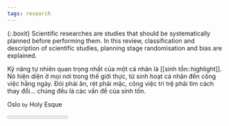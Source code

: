 ```yaml
---
tags: research
---
```

{:.boxit}
Scientific researches are studies that should be systematically planned before performing them. In this review, classification and description of scientific studies, planning stage randomisation and bias are explained.

Kỹ năng tự nhiên quan trọng nhất của một cá nhân là [[sinh tồn::highlight]]. Nó hiện diện ở mọi nơi trong thế giới thực, từ sinh hoạt cá nhân đến công việc hằng ngày. Đói phải ăn, rét phải mặc, công việc trì trệ phải tìm cách thay đổi... chúng đều là các vấn đề của sinh tồn. 


<div class="audio-player">
  <div id="play-btn"></div>
  <div class="audio-wrapper" id="player-container" href="javascript:;">
    <audio id="player" ontimeupdate="initProgressBar()">
      <source src="https://dl-web.dropbox.com/get/Oslo.mp3?_subject_uid=199049471&w=AABuDNt9BDJnaZOelVFws9FXTufkXCvAPS5SYpy_gRZ2GQ&duc_id=dropbox_duc_id" type="audio/mp3">
    </audio>
  </div>
  <div class="player-controls scrubber">
    <p>Oslo <small>by</small> Holy Esque</p>
    <span id="seek-obj-container">
      <progress id="seek-obj" value="0" max="1"></progress>
    </span>
    <small style="float: left; position: relative; left: 15px;" id="start-time"></small>
    <small style="float: right; position: relative; right: 20px;" id="end-time"></small>
  </div>
  <div class="album-image" style="background-image: url(https://artistxite.ie/imgcache/album/005/161/005161476_500.jpg)"></div>
</div>
